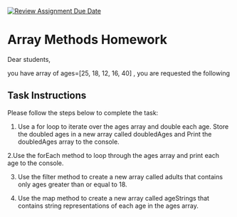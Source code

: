 [![Review Assignment Due Date](https://classroom.github.com/assets/deadline-readme-button-24ddc0f5d75046c5622901739e7c5dd533143b0c8e959d652212380cedb1ea36.svg)](https://classroom.github.com/a/BA61YeiP)
# Array Methods Homework

Dear students,

you have array of ages=[25, 18, 12, 16, 40] , you are requested the following

## Task Instructions

Please follow the steps below to complete the task:

1. Use a for loop to iterate over the ages array and double each age. Store the doubled ages in a new array called doubledAges and Print the doubledAges array to the console.

2.Use the forEach method to loop through the ages array and print each age to the console.

3. Use the filter method to create a new array called adults that contains only ages greater than or equal to 18.

4. Use the map method to create a new array called ageStrings that contains string representations of each age in the ages array.

